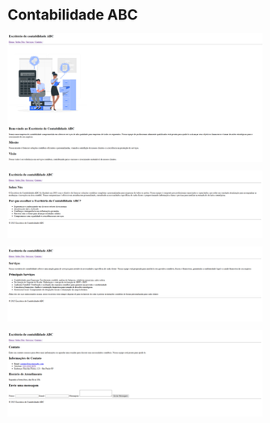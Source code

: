 # Contabilidade ABC

![Página inicial](image.png)

![Página Sobre Nós](image-1.png)

![Página de Serviços](image-2.png)

![Página de Contatos](image-3.png)
